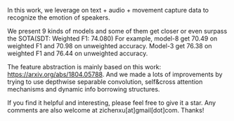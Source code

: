 In this work, we leverage on text + audio + movement capture data to recognize the emotion of speakers. 

We present 9 kinds of models and some of them get closer or even surpass the SOTA(SDT: Weighted F1: 74.080) For example, model-8 get 70.49 on weighted F1 and 70.98 on unweighted accuracy. Model-3 get 76.38 on weighted F1 and 76.44 on unweighted accuracy.

The feature abstraction is mainly based on this work: https://arxiv.org/abs/1804.05788. And we made a lots of improvements by trying to use depthwise separable convolution, self&cross attention mechanisms and dynamic info borrowing structures.

If you find it helpful and interesting, please feel free to give it a star. Any comments are also welcome at zichenxu[at]gmail[dot]com. Thanks!

